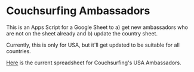 # Couchsurfing Ambassadors
This is an Apps Script for a Google Sheet to a) get new ambassadors who are not on the sheet already and b) update the country sheet.

Currently, this is only for USA, but it'll get updated to be suitable for all countries.

[Here](https://tinyurl.com/csusaambs) is the current spreadsheet for Couchsurfing's USA Ambassadors.
